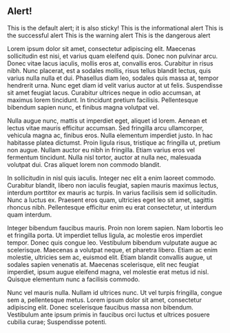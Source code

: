 ## Alert!

<Alert sticky>
This is the default alert; it is also sticky!
</Alert>

<Alert status="info">
This is the informational alert
</Alert>

<Alert status="success">
This is the successful alert
</Alert>

<Alert status="warning">
This is the warning alert
</Alert>

<Alert status="danger">
This is the dangerous alert
</Alert>


Lorem ipsum dolor sit amet, consectetur adipiscing elit. Maecenas sollicitudin est nisi, et varius quam eleifend quis. Donec non pulvinar arcu. Donec vitae lacus iaculis, mollis eros at, convallis eros. Curabitur in risus nibh. Nunc placerat, est a sodales mollis, risus tellus blandit lectus, quis varius nulla nulla et dui. Phasellus diam leo, sodales quis massa at, tempor hendrerit urna. Nunc eget diam id velit varius auctor at ut felis. Suspendisse sit amet feugiat lacus. Curabitur ultrices neque in odio accumsan, at maximus lorem tincidunt. In tincidunt pretium facilisis. Pellentesque bibendum sapien nunc, et finibus magna volutpat vel.

Nulla augue nunc, mattis ut imperdiet eget, aliquet id lorem. Aenean et lectus vitae mauris efficitur accumsan. Sed fringilla arcu ullamcorper, vehicula magna ac, finibus eros. Nulla elementum imperdiet justo. In hac habitasse platea dictumst. Proin ligula risus, tristique ac fringilla ut, pretium non augue. Nullam auctor eu nibh in fringilla. Etiam varius eros vel fermentum tincidunt. Nulla nisl tortor, auctor at nulla nec, malesuada volutpat dui. Cras aliquet lorem non commodo blandit.

In sollicitudin in nisl quis iaculis. Integer nec elit a enim laoreet commodo. Curabitur blandit, libero non iaculis feugiat, sapien mauris maximus lectus, interdum porttitor ex mauris ac turpis. In varius facilisis sem id sollicitudin. Nunc a luctus ex. Praesent eros quam, ultricies eget leo sit amet, sagittis rhoncus nibh. Pellentesque efficitur enim eu erat consectetur, ut interdum quam interdum.

Integer bibendum faucibus mauris. Proin non lorem sapien. Nam lobortis leo et fringilla porta. Ut imperdiet tellus ligula, ac molestie eros imperdiet tempor. Donec quis congue leo. Vestibulum bibendum vulputate augue ac scelerisque. Maecenas a volutpat neque, et pharetra libero. Etiam ac enim molestie, ultricies sem ac, euismod elit. Etiam blandit convallis augue, ut sodales sapien venenatis at. Maecenas scelerisque, elit nec feugiat imperdiet, ipsum augue eleifend magna, vel molestie erat metus id nisl. Quisque elementum nunc a facilisis commodo.

Nunc vel mauris nulla. Nullam id ultrices nunc. Ut vel turpis fringilla, congue sem a, pellentesque metus. Lorem ipsum dolor sit amet, consectetur adipiscing elit. Donec scelerisque faucibus massa non bibendum. Vestibulum ante ipsum primis in faucibus orci luctus et ultrices posuere cubilia curae; Suspendisse potenti.
